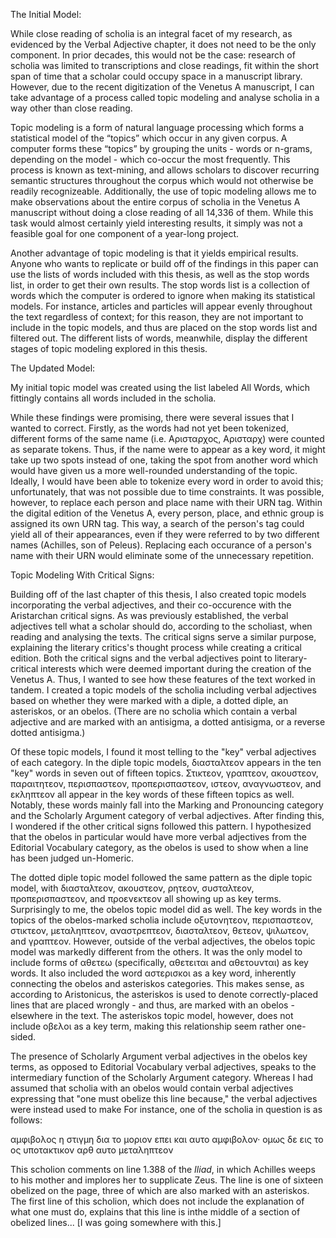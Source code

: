 The Initial Model:

While close reading of scholia is an integral facet of my research, as evidenced by the Verbal Adjective chapter, it does not need to be the only component. In prior decades, this would not be the case: research of scholia was limited to transcriptions and close readings, fit within the short span of time that a scholar could occupy space in a manuscript library. However, due to the recent digitization of the Venetus A manuscript, I can take advantage of a process called topic modeling and analyse scholia in a way other than close reading.
 
Topic modeling is a form of natural language processing which forms a statistical model of the “topics” which occur in any given corpus. A computer forms these “topics” by grouping the units - words or n-grams, depending on the model - which co-occur the most frequently. This process is known as text-mining, and allows scholars to discover recurring semantic structures throughout the corpus which would not otherwise be readily recognizeable. Additionally, the use of topic modeling allows me to make observations about the entire corpus of scholia in the Venetus A manuscript without doing a close reading of all 14,336 of them. While this task would almost certainly yield interesting results, it simply was not a feasible goal for one component of a year-long project.

Another advantage of topic modeling is that it yields empirical results. Anyone who wants to replicate or build off of the findings in this paper can use the lists of words included with this thesis, as well as the stop words list, in order to get their own results. The stop words list is a collection of words which the computer is ordered to ignore when making its statistical models. For instance, articles and particles will appear evenly throughout the text regardless of context; for this reason, they are not important to include in the topic models, and thus are placed on the stop words list and filtered out. The different lists of words, meanwhile, display the different stages of topic modeling explored in this thesis. 

The Updated Model:

My initial topic model was created using the list labeled All Words, which fittingly contains all words included in the scholia. 

While these findings were promising, there were several issues that I wanted to correct. Firstly, as the words had not yet been tokenized, different forms of the same name (i.e. Αρισταρχος, Αρισταρχ) were counted as separate tokens. Thus, if the name were to appear as a key word, it might take up two spots instead of one, taking the spot from another word which would have given us a more well-rounded understanding of the topic. Ideally, I would have been able to tokenize every word in order to avoid this; unfortunately, that was not possible due to time constraints. It was possible, however, to replace each person and place name with their URN tag. Within the digital edition of the Venetus A, every person, place, and ethnic group is assigned its own URN tag. This way, a search of the person's tag could yield all of their appearances, even if they were referred to by two different names (Achilles, son of Peleus). Replacing each occurance of a person's name with their URN would eliminate some of the unnecessary repetition.

Topic Modeling With Critical Signs:

Building off of the last chapter of this thesis, I also created topic models incorporating the verbal adjectives, and their co-occurence with the Aristarchan critical signs. As was previously established, the verbal adjectives tell what a scholar should do, according to the scholiast, when reading and analysing the texts. The critical signs serve a similar purpose, explaining the literary critics's thought process while creating a critical edition. Both the critical signs and the verbal adjectives point to literary-critical interests which were deemed important during the creation of the Venetus A. Thus, I wanted to see how these features of the text worked in tandem. I created a topic models of the scholia including verbal adjectives based on whether they were marked with a diple, a dotted diple, an asteriskos, or an obelos. (There are no scholia which contain a verbal adjective and are marked with an antisigma, a dotted antisigma, or a reverse dotted antisigma.) 

Of these topic models, I found it most telling to the "key" verbal adjectives of each category. In the diple topic models, διασταλτεον appears in the ten "key" words in seven out of fifteen topics. Στικτεον, γραπτεον, ακουστεον, παραιτητεον, περισπαστεον, προπερισπαστεον, ιστεον, αναγνωστεον, and εκληπτεον all appear in the key words of these fifteen topics as well. Notably, these words mainly fall into the Marking and Pronouncing category and the Scholarly Argument category of verbal adjectives. After finding this, I wondered if the other critical signs followed this pattern. I hypothesized that the obelos in particular would have more verbal adjectives from the Editorial Vocabulary category, as the obelos is used to show when a line has been judged un-Homeric. 

The dotted diple topic model followed the same pattern as the diple topic model, with διασταλτεον, ακουστεον, ρητεον, συσταλτεον, προπερισπαστεον, and προενεκτεον all showing up as key terms. Surprisingly to me, the obelos topic model did as well. The key words in the topics of the obelos-marked scholia include οξυτονητεον, περισπαστεον, στικτεον, μεταληπτεον, αναστρεπτεον, διασταλτεον, θετεον, ψιλωτεον, and γραπτεον. However, outside of the verbal adjectives, the obelos topic model was markedly different from the others. It was the only model to include forms of αθετεω (specifically, αθετειται and αθετουνται) as key words. It also included the word αστερισκοι as a key word, inherently connecting the obelos and asteriskos categories. This makes sense, as according to Aristonicus, the asteriskos is used to denote correctly-placed lines that are placed wrongly - and thus, are marked with an obelos - elsewhere in the text. The asteriskos topic model, however, does not include οβελοι as a key term, making this relationship seem rather one-sided. 

The presence of Scholarly Argument verbal adjectives in the obelos key terms, as opposed to Editorial Vocabulary verbal adjectives, speaks to the intermediary function of the Scholarly Argument category. Whereas I had assumed that scholia with an obelos would contain verbal adjectives expressing that "one must obelize this line because," the verbal adjectives were instead used to make  For instance, one of the scholia in question is as follows:

αμφιβολος η στιγμη δια το μοριον επει και αυτο αμφιβολον· ομως δε εις το ος υποτακτικον αρθ αυτο μεταληπτεον

This scholion comments on line 1.388 of the _Iliad_, in which Achilles weeps to his mother and implores her to supplicate Zeus. The line is one of sixteen obelized on the page, three of which are also marked with an asteriskos. The first line of this scholion, which does not include the explanation of what one must do, explains that this line is inthe middle of a section of obelized lines... [I was going somewhere with this.]

